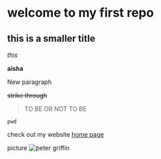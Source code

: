# welcome to my first repo
## this is a smaller title 

 *this* 
 
**aisha**

New paragraph 

~~strike through~~

> TO BE OR NOT TO BE 

```pwd```

check out my website [home page](https://en.wikipedia.org/wiki/Backtick)

 picture ![peter griffin](https://www.bing.com/th?id=ODL.9fd0987fb2677a0c7a235db81d9626d8&w=143&h=198&c=12&rs=1&qlt=99&pcl=faf9f7&o=6&dpr=1.3&pid=13.1)
